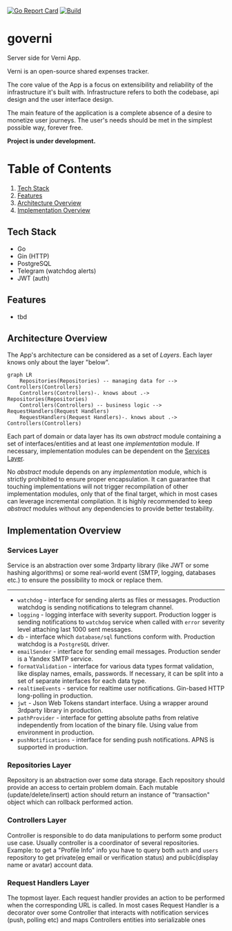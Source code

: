 [![Go Report Card](https://goreportcard.com/badge/github.com/rzmn/governi)](https://goreportcard.com/report/github.com/rzmn/governi) 
[![Build](https://github.com/rzmn/governi/actions/workflows/build.yml/badge.svg)](https://github.com/rzmn/governi/actions/workflows/build.yml)

# governi
Server side for Verni App. 

Verni is an open-source shared expenses tracker.

The core value of the App is a focus on extensibility and reliability of the infrastructure it's built with.
Infrastructure refers to both the codebase, api design and the user interface design.

The main feature of the application is a complete absence of a desire to monetize user journeys. The user's needs should be met in the simplest possible way, forever free.

**Project is under development.**

# Table of Contents
1. [Tech Stack](https://github.com/rzmn/governi?tab=readme-ov-file#tech-stack)
2. [Features](https://github.com/rzmn/governi?tab=readme-ov-file#features)
3. [Architecture Overview](https://github.com/rzmn/governi?tab=readme-ov-file#architecture-overview)
4. [Implementation Overview](https://github.com/rzmn/governi?tab=readme-ov-file#implementation-overview)
## Tech Stack
- Go
- Gin (HTTP)
- PostgreSQL
- Telegram (watchdog alerts)
- JWT (auth)
## Features
- tbd
## Architecture Overview
The App's architecture can be considered as a set of _Layers_. Each layer knows only about the layer "below".

```mermaid
graph LR
    Repositories(Repositories) -- managing data for --> Controllers(Controllers)
    Controllers(Controllers)-. knows about .-> Repositories(Repositories)
    Controllers(Controllers) -- business logic --> RequestHandlers(Request Handlers)
    RequestHandlers(Request Handlers)-. knows about .-> Controllers(Controllers)
```

Each part of domain or data layer has its own *abstract* module containing a set of interfaces/entities and at least one *implementation* module. If necessary, implementation modules can be dependent on the [Services Layer](https://github.com/rzmn/governi?tab=readme-ov-file#services-layer).

No *abstract* module depends on any *implementation* module, which is strictly prohibited to ensure proper encapsulation. It can guarantee that touching implementations will not trigger recompilation of other implementation modules, only that of the final target, which in most cases can leverage incremental compilation. It is highly recommended to keep *abstract* modules without any dependencies to provide better testability.

## Implementation Overview
### Services Layer
Service is an abstraction over some 3rdparty library (like JWT or some hashing algorithms) or some real-world event (SMTP, logging, databases etc.) to ensure the possibility to mock or replace them.

---

- `watchdog` - interface for sending alerts as files or messages. Production watchdog is sending notifications to telegram channel.
- `logging` - logging interface with severity support. Production logger is sending notifications to `watchdog` service when called with `error` severity level attaching last 1000 sent messages.
- `db` - interface which `database/sql` functions conform with. Production watchdog is a `PostgreSQL` driver.
- `emailSender` - interface for sending email messages. Production sender is a Yandex SMTP service.
- `formatValidation` - interface for various data types format validation, like display names, emails, passwords. If necessary, it can be split into a set of separate interfaces for each data type.
- `realtimeEvents` - service for realtime user notifications. Gin-based HTTP long-polling in production.
- `jwt` - Json Web Tokens standart interface. Using a wrapper around 3rdparty library in production.
- `pathProvider` - interface for getting absolute paths from relative independently from location of the binary file. Using value from environment in production.
- `pushNotifications` - interface for sending push notifications. APNS is supported in production.
### Repositories Layer
Repository is an abstraction over some data storage. Each repository should provide an access to certain problem domain. Each mutable (update/delete/insert) action should return an instance of "transaction" object which can rollback performed action.
### Controllers Layer
Controller is responsible to do data manipulations to perform some product use case. Usually controller is a coordinator of several repositories. Example: to get a "Profile Info" info you have to query both `auth` and `users` repository to get private(eg email or verification status) and public(display name or avatar) account data.
### Request Handlers Layer
The topmost layer. Each request handler provides an action to be performed when the corresponding URL is called. In most cases Request Handler is a decorator over some Controller that interacts with notification services (push, polling etc) and maps Controllers entities into serializable ones

